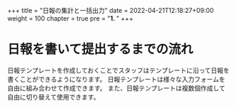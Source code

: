 +++
title = "日報の集計と一括出力"
date = 2022-04-21T12:18:27+09:00
weight = 100
chapter = true
pre = "<b>1. </b>"
+++

# 日報を書いて提出するまでの流れ

日報テンプレートを作成しておくことでスタッフはテンプレートに沿って日報を書くことができるようになります。
日報テンプレートは様々な入力フォームを自由に組み合わせて作成できます。
また、日報テンプレートは複数個作成して自由に切り替えて使用できます。

